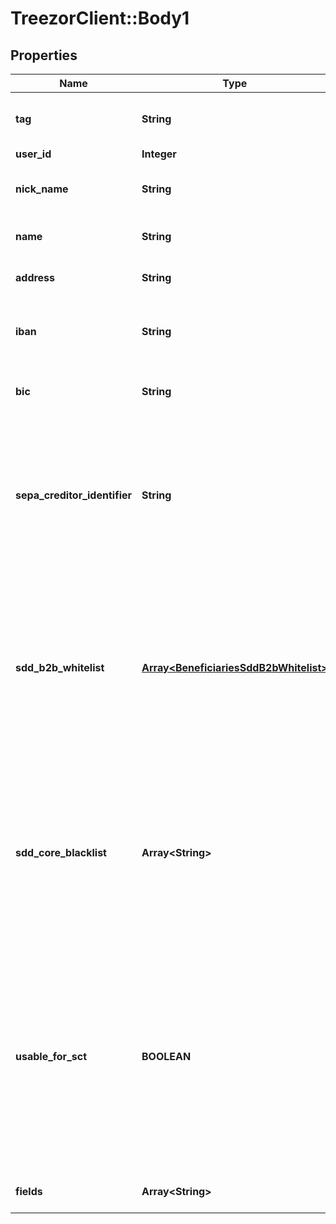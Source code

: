 # TreezorClient::Body1

## Properties
Name | Type | Description | Notes
------------ | ------------- | ------------- | -------------
**tag** | **String** | Custom data that could be used by caller to search the instance. | [optional] 
**user_id** | **Integer** | Beneficiary&#39;s userId | 
**nick_name** | **String** | Name choosen by end user to easily recognize the beneficiary. | [optional] 
**name** | **String** | Beneficiary name, linked to bank account. | 
**address** | **String** | Beneficiary address, linked to bank account. | [optional] 
**iban** | **String** | Beneficiary International Bank Account Number. Mandatory if usableForSct is true. | [optional] 
**bic** | **String** | Beneficiary Bank Identifier Code. Mandatory if usableForSct is true. | [optional] 
**sepa_creditor_identifier** | **String** | Beneficiary SEPA Creditor Identifier. Mandatory to validate incoming direct debit, useless other wise. Between 8 and 35 caracters. If sddB2bWhitelist or sddCoreBlacklist is provided then sepaCreditorIdentifier is mandatory. | [optional] 
**sdd_b2b_whitelist** | [**Array&lt;BeneficiariesSddB2bWhitelist&gt;**](BeneficiariesSddB2bWhitelist.md) | Each unique mandate reference, with its frequency type, must be explicitely allowed when doing B2B Direct Debit. Furthermore, a mandate not used during more than 36 months will be automatically rejected even if in the white list. If provided, sepaCreditorIdentifier is mandatory. | [optional] 
**sdd_core_blacklist** | **Array&lt;String&gt;** | Core Direct Debit are accepted by default. If a Core mandate is to be refused on reception, it has to be added to this list. If wild char * (star) is used instead of a UMR, all Direct Debit from this beneficiary will be refused. If provided, sepaCreditorIdentifier is mandatory. | [optional] 
**usable_for_sct** | **BOOLEAN** | Indicated if the beneficiary can be used for SEPA Credit Transfer. This field is a conveniant way to filter all beneficiaries for a user that would like to do a Credit Transfer. Indeed, beneficaries are created automatically when receiving a Core Direct Debit and therefor by looking at the list you won&#39;t be able to idnetify which beneficary to use on SCT. | [optional] [default to false]
**fields** | **Array&lt;String&gt;** | List of the object&#39;s properties you want to pick up. | [optional] 


